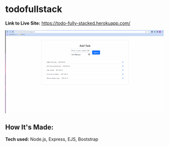 # todofullstack

**Link to Live Site:** https://todo-fully-stacked.herokuapp.com/


![screenshot of website](./todolist.gif)

## How It's Made:

**Tech used:** Node.js, Express, EJS, Bootstrap

